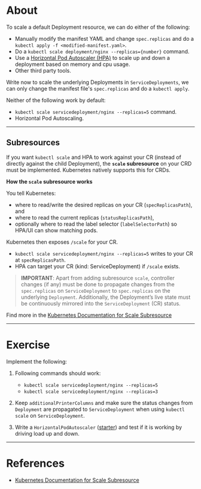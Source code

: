# About

To scale a default Deployment resource, we can do either of the following:

- Manually modify the manifest YAML and change `spec.replicas` and do a `kubectl apply -f <modified-manifest.yaml>`.
- Do a `kubectl scale deployment/nginx --replicas={number}` command.
- Use a [Horizontal Pod Autoscaler (HPA)](https://kubernetes.io/docs/tasks/run-application/horizontal-pod-autoscale/) to scale up and down a deployment based on memory and cpu usage.
- Other third party tools.

Write now to scale the underlying Deployments in `ServiceDeployments`, we can only change the manifest file's `spec.replicas` and do a `kubectl apply`.

Neither of the following work by default:

- `kubectl scale servicedeployment/nginx --replicas=5` command.
- Horizontal Pod Autoscaling.

---

## Subresources

If you want `kubectl scale` and HPA to work against your CR (instead of directly against the child Deployment), the **`scale` subresource** on your CRD must be implemented. Kubernetes natively supports this for CRDs.

**How the `scale` subresource works**

You tell Kubernetes:

- where to read/write the desired replicas on your CR (`specReplicasPath`), and
- where to read the current replicas (`statusReplicasPath`),
- optionally where to read the label selector (`labelSelectorPath`) so HPA/UI can show matching pods.

Kubernetes then exposes `/scale` for your CR.

- `kubectl scale servicedeployment/nginx --replicas=5` writes to your CR at `specReplicasPath`.
- HPA can target your CR (kind: ServiceDeployment) if `/scale` exists.

> **IMPORTANT**: Apart from adding subresource `scale`, controller changes (if any) must be done to propagate changes from the `spec.replicas` on `ServiceDeployment` to `spec.replicas` on the underlying `Deployment`. Additionally, the Deployment’s live state must be continuously mirrored into the `ServiceDeployment` (CR) status.

Find more in the [Kubernetes Documentation for Scale Subresource](https://kubernetes.io/docs/tasks/extend-kubernetes/custom-resources/custom-resource-definitions/#scale-subresource)

---

# Exercise

Implement the following:

1. Following commands should work:

   - `kubectl scale servicedeployment/nginx --replicas=5`
   - `kubectl scale servicedeployment/nginx --replicas=3`

2. Keep `additionalPrinterColumns` and make sure the status changes from `Deployment` are propagated to `ServiceDeployment` when using `kubectl scale` on `ServiceDeployment`.

3. Write a `HorizontalPodAutoscaler` ([starter](./k8s/hpa.yaml)) and test if it is working by driving load up and down.

---

# References

- [Kubernetes Documentation for Scale Subresource](https://kubernetes.io/docs/tasks/extend-kubernetes/custom-resources/custom-resource-definitions/#scale-subresource)
